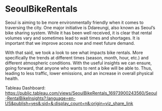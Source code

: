 # SeoulBikeRentals

Seoul is aiming to be more environmentally friendly when it comes to traversing the city. One major initiative is Ddareungi, also known as Seoul’s bike sharing system. While it has been well received, it is clear that rental volumes vary and sometimes lead to wait times and shortages. It is important that we improve access now and meet future demand. 

With that said, we took a look to see what impacts bike rentals. More specifically the trends at different times (season, month, hour, etc.) and different atmospheric conditions. With the useful insights we can ensure, going forward, that anyone who wants to rent a bike will be able to. Thus, leading to less traffic, lower emissions, and an increase in overall physical health.




Tableau Dashboard: https://public.tableau.com/views/SeoulBikeRentals_16973900243560/Seoul-RentalBikeInsights?:language=en-US&publish=yes&:sid=&:display_count=n&:origin=viz_share_link

